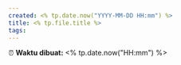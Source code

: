 ```yaml
---
created: <% tp.date.now("YYYY-MM-DD HH:mm") %>
title: <% tp.file.title %>
tags:
---
```



⏰ **Waktu dibuat:** <% tp.date.now("HH:mm") %>